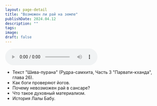 ```yaml
---
layout: page-detail
title: "Возможен ли рай на земле"
publishDate: 2024.04.12
description: ""
tags:
image:
draft: false
---
```


<audio title="2024.04.12 - Возможен ли рай на земле.mp3" src="https://filer-api.advayta.org/v1.0/public/files/75121" controls=""></audio>

* Текст "Шива-пурана" (Рудра-самхита, Часть 3 "Парвати-кханда", глава 26).
* Как боги проверяют йогов.
* Почему невозможен рай в сансаре?
* Что такое духовный материализм.
* История Лалы Бабу.

  
